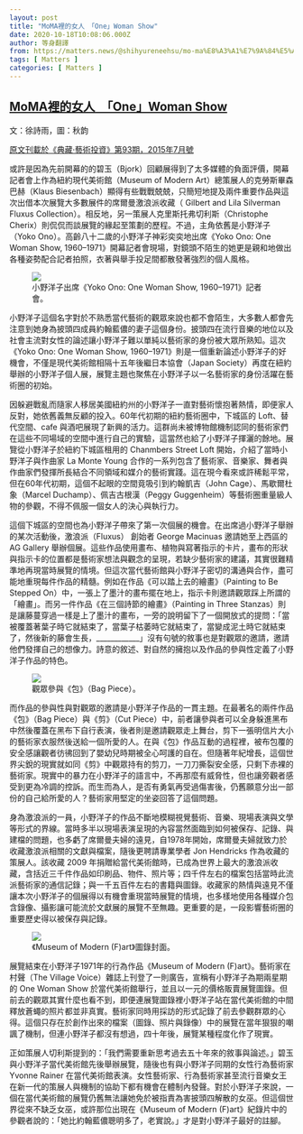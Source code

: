 ```yaml
---
layout: post
title: "MoMA裡的女人　「One」Woman Show"
date: 2020-10-18T10:08:06.000Z
author: 等身翻譯
from: https://matters.news/@shihyureneehsu/mo-ma%E8%A3%A1%E7%9A%84%E5%A5%B3%E4%BA%BA-one-woman-show-bafyreigytxvamqmwmg67cdij5hhux55vudnkmn5kugisssjvfaa2obfurm
tags: [ Matters ]
categories: [ Matters ]
---
```

<!--1603015686000-->
[MoMA裡的女人　「One」Woman Show](https://matters.news/@shihyureneehsu/mo-ma%E8%A3%A1%E7%9A%84%E5%A5%B3%E4%BA%BA-one-woman-show-bafyreigytxvamqmwmg67cdij5hhux55vudnkmn5kugisssjvfaa2obfurm)
------

<div>
<p>文：徐詩雨，圖：秋韵</p><p><u>原文刊載於《典藏‧藝術投資》第93期，2015年7月號</u></p><p>或許是因為先前開幕的的碧玉（Bjork）回顧展得到了太多媒體的負面評價，開幕記者會上作為紐約現代美術館（Museum of Modern Art）總策展人的克勞斯畢森巴赫（Klaus Biesenbach）顯得有些戰戰兢兢，只簡短地提及兩件重要作品與這次出借本次展覽大多數展件的席爾曼激浪派收藏（ Gilbert and Lila Silverman Fluxus Collection）。相反地，另一策展人克里斯托弗切利斯（Christophe Cherix）則侃侃而談展覽的緣起至策劃的歷程。不過，主角依舊是小野洋子（Yoko Ono）。高齡八十二歲的小野洋子神彩奕奕地出席《Yoko Ono: One Woman Show, 1960–1971》開幕記者會現場，對鏡頭不陌生的她更是親和地做出各種姿勢配合記者拍照，衣著與舉手投足間都散發著強烈的個人風格。</p><figure class="image"><img src="https://assets.matters.news/embed/bf4fb2a0-4601-4444-b1fb-6ba95a31fbc6.jpeg" data-asset-id="bf4fb2a0-4601-4444-b1fb-6ba95a31fbc6" referrerpolicy="no-referrer"><figcaption><span>小野洋子出席《Yoko Ono: One Woman Show, 1960–1971》記者會。</span></figcaption></figure><p>小野洋子這個名字對於不熟悉當代藝術的觀眾來說也都不會陌生，大多數人都會先注意到她身為披頭四成員約翰藍儂的妻子這個身份。披頭四在流行音樂的地位以及社會主流對女性的論述讓小野洋子難以單純以藝術家的身份被大眾所熟知。這次《Yoko Ono: One Woman Show, 1960–1971》則是一個重新論述小野洋子的好機會，不僅是現代美術館相隔十五年後繼日本協會（Japan Society）再度在紐約舉辦的小野洋子個人展，展覽主題也聚焦在小野洋子以一名藝術家的身份活躍在藝術圈的初始。</p><p>因躲避戰亂而隨家人移居美國紐約州的小野洋子一直對藝術懷抱著熱情，即便家人反對，她依舊義無反顧的投入。60年代初期的紐約藝術圈中，下城區的 Loft、替代空間、cafe 與酒吧展現了新興的活力。這群尚未被博物館機制認同的藝術家們在這些不同場域的空間中進行自己的實驗，這當然也給了小野洋子揮灑的餘地。展覽從小野洋子於紐約下城區租用的 Chanmbers Street Loft 開始，介紹了當時小野洋子與作曲家 La Monte Young 合作的一系列包含了藝術家、音樂家、舞者與作曲家們發揮所長結合不同領域和媒介的藝術實踐。這在現今看來或許稀鬆平常，但在60年代初期，這個不起眼的空間竟吸引到約翰凱吉（John Cage）、馬歇爾杜象（Marcel Duchamp）、佩吉古根漢（Peggy Guggenheim）等藝術圈重量級人物的參觀，不得不佩服一個女人的決心與執行力。</p><p>這個下城區的空間也為小野洋子帶來了第一次個展的機會。在出席過小野洋子舉辦的某次活動後，激浪派（Fluxus） 創始者 George Macinuas 邀請她至上西區的 AG Gallery 舉辦個展。這些作品使用畫布、植物與寫著指示的卡片，畫布的形狀與指示卡的位置都是藝術家想法與觀念的呈現，若缺少藝術家的建議，其實很難精準地再現當時展覽的情境。但這次當代藝術館與小野洋子密切的溝通與合作，盡可能地重現每件作品的精髓。例如在作品《可以踏上去的繪畫》（Painting to Be Stepped On）中，一張上了墨汁的畫布擺在地上，指示卡則邀請觀眾踩上所謂的「繪畫」。而另一件作品《在三個詩節的繪畫》（Painting in Three Stanzas）則是讓藤蔓穿過一樣是上了墨汁的畫布，一旁的說明留下了一個開放式的提問：「當被覆蓋著葉子時它就結束了，當葉子枯萎時它就結束了，當變成泥土時它就結束了，然後新的藤會生長，____________」沒有句號的敘事也是對觀眾的邀請，邀請他們發揮自己的想像力。詩意的敘述、對自然的擁抱以及作品的參與性定義了小野洋子作品的特色。</p><figure class="image"><img src="https://assets.matters.news/embed/791fb756-bb3d-4acb-9cd5-9a4db36c7d83.jpeg" data-asset-id="791fb756-bb3d-4acb-9cd5-9a4db36c7d83" referrerpolicy="no-referrer"><figcaption><span>觀眾參與《包》（Bag Piece）。</span></figcaption></figure><p>而作品的參與性與對觀眾的邀請是小野洋子作品的一貫主題。在最著名的兩件作品《包》（Bag Piece）與《剪》（Cut Piece）中，前者讓參與者可以全身躲進黑布中然後覆蓋在黑布下自行表演，後者則是邀請觀眾走上舞台，剪下一張明信片大小的藝術家衣服然後送給一個所愛的人。在與《包》作品互動的過程裡，被布包覆的安全感讓觀者彷彿回到了嬰幼兒時期被全心呵護的自在。但隨著年紀增長，這個世界尖銳的現實就如同《剪》中觀眾持有的剪刀，一刀刀撕裂安全感，只剩下赤裸的藝術家。現實中的暴力在小野洋子的語言中，不再那麼有威脅性，但也讓旁觀者感受到更為冷調的控訴。而生而為人，是否有勇氣再受過傷害後，仍舊願意分出一部份的自己給所愛的人？藝術家用堅定的坐姿回答了這個問題。</p><p>身為激浪派的一員，小野洋子的作品不斷地模糊視覺藝術、音樂、現場表演與文學等形式的界線。當時多半以現場表演呈現的內容當然面臨到如何被保存、記錄、與建檔的問題，也多虧了席爾曼夫婦的遠見，自1978年開始，席爾曼夫婦就致力於收藏激浪派相關的文獻與檔案，隨後更聘請專業學者 Jon Hendricks 作為收藏的策展人。該收藏 2009 年捐贈給當代美術館時，已成為世界上最大的激浪派收藏，含括近三千件作品如印刷品、物件、照片等；四千件左右的檔案包括當時此流派藝術家的通信記錄；與一千五百件左右的書籍與圖錄。收藏家的熱情與遠見不僅讓本次小野洋子的個展得以有機會重現當時展覽的情境，也多樣地使用各種媒介包含錄像、攝影讓可能流於文獻展的展覽不至無趣。更重要的是，一段影響藝術圈的重要歷史得以被保存與記錄。</p><figure class="image"><img src="https://assets.matters.news/embed/5ea67cbd-05aa-4369-92a4-f21b29be9386.jpeg" data-asset-id="5ea67cbd-05aa-4369-92a4-f21b29be9386" referrerpolicy="no-referrer"><figcaption><span>《Museum of Modern (F)art》圖錄封面。</span></figcaption></figure><p>展覽結束在小野洋子1971年的行為作品《Museum of Modern (F)art》。藝術家在村聲（The Village Voice）雜誌上刊登了一則廣告，宣稱有小野洋子為期兩星期的 One Woman Show 於當代美術館舉行，並且以一元的價格販賣展覽圖錄。但前去的觀眾其實什麼也看不到，即便連展覽圖錄裡小野洋子站在當代美術館的中間釋放蒼蠅的照片都並非真實。藝術家同時用採訪的形式記錄了前去參觀群眾的心得。這個只存在於創作出來的檔案（圖錄、照片與錄像）中的展覽在當年狠狠的嘲諷了機制，但連小野洋子都沒有想過，四十年後，展覽某種程度化作了現實。</p><p>正如策展人切利斯提到的：「我們需要重新思考過去五十年來的敘事與論述。」碧玉與小野洋子當代美術館先後舉辦展覽，隨後也有與小野洋子同期的女性行為藝術家 Yvonne Rainer 在當代美術館表演。女性藝術家、行為藝術家甚至流行音樂女王在新一代的策展人與機制的協助下都有機會在體制內發聲。對於小野洋子來說，一個在當代美術館的展覽仍舊無法讓她免於被指責為害披頭四解散的女巫。但這個世界從來不缺乏女巫，或許那位出現在《Museum of Modern (F)art》紀錄片中的參觀者說的：「她比約翰藍儂聰明多了，老實說。」才是對小野洋子最好的註腳。</p>
</div>
